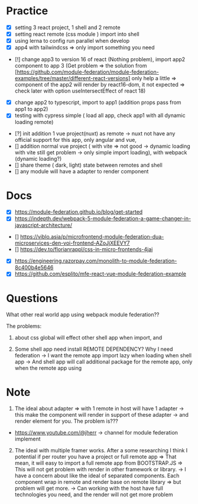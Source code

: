 # Practice

- [x] setting 3 react project, 1 shell and 2 remote
- [x] setting react remote (css module ) import into shell
- [x] using lerna to config run parallel when develop
- [x] app4 with tailwindcss => only import something you need
- [!] change app3 to version 16 of react (Nothing problem), import app2 component to app 3 (Get problem => the solution from [https://github.com/module-federation/module-federation-examples/tree/master/different-react-versions] only help a little => component of the app2 will render by react16-dom, it not expected => check later with option useIntersectEffect of react 18)
- [x] change app2 to typescript, import to app1 (addition props pass from app1 to app2)
- [x] testing with cypress simple ( load all app, check app1 with all dynamic loading remote)
- [?] init addition 1 vue project(nuxt) as remote -> nuxt not have any official support for this app, only angular and vue,
- [] addition normal vue project ( with vite => not good -> dynamic loading with vite still get problem -> only simple import loading), with webpack (dynamic loading?)
- [] share theme ( dark, light) state between remotes and shell
- [] any module will have a adapter to render component

# Docs

- [x] https://module-federation.github.io/blog/get-started
- [x] https://indepth.dev/webpack-5-module-federation-a-game-changer-in-javascript-architecture/
- [] https://viblo.asia/p/microfrontend-module-federation-dua-microservices-den-voi-frontend-AZoJjXEEVY7
- [] https://dev.to/florianrappl/css-in-micro-frontends-4jai
- [x] https://engineering.razorpay.com/monolith-to-module-federation-8c400b4e5646
- [x] https://github.com/esplito/mfe-react-vue-module-federation-example

# Questions

What other real world app using webpack module federation??

The problems:

1. about css global will effect other shell app when import, and

2. Some shell app need install REMOTE DEPENDENCY? Why I need federation -> I want the remote app import lazy when loading when shell app -> And shell app will call additional package for the remote app, only when the remote app using

# Note

1. The ideal about adapter => with 1 remote in host will have 1 adapter -> this make the component will render in support of these adapter -> and render element for you. The problem is???

- https://www.youtube.com/@jherr -> channel for module federation implement

2. The ideal with multiple framer works. After a some researching I think I potential if per router you have a project or full remote app => That mean, it will easy to import a full remote app from BOOTSTRAP.JS => This will not get problem with render in other framework or library.
   -> I have a concern about like the ideal of separated components. Each component wrap in remote and render base on remote library => but problem will get more.
   -> Can working with the host have full technologies you need, and the render will not get more problem
